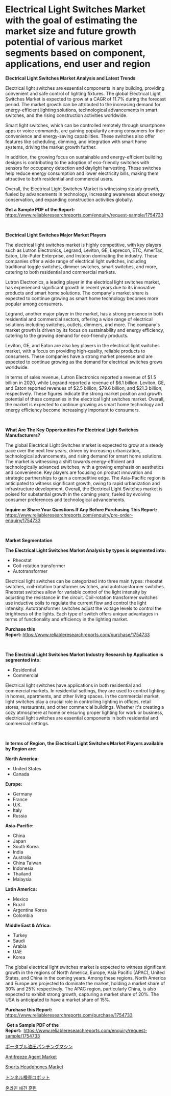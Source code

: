 <p><h1>Electrical Light Switches Market with the goal of estimating the market size and future growth potential of various market segments based on component, applications, end user and region</h1></p><p><strong>Electrical Light Switches Market Analysis and Latest Trends</strong></p>
<p><p>Electrical light switches are essential components in any building, providing convenient and safe control of lighting fixtures. The global Electrical Light Switches Market is expected to grow at a CAGR of 11.7% during the forecast period. The market growth can be attributed to the increasing demand for energy-efficient lighting solutions, technological advancements in smart switches, and the rising construction activities worldwide.</p><p>Smart light switches, which can be controlled remotely through smartphone apps or voice commands, are gaining popularity among consumers for their convenience and energy-saving capabilities. These switches also offer features like scheduling, dimming, and integration with smart home systems, driving the market growth further.</p><p>In addition, the growing focus on sustainable and energy-efficient building designs is contributing to the adoption of eco-friendly switches with sensors for occupancy detection and daylight harvesting. These switches help reduce energy consumption and lower electricity bills, making them attractive to both residential and commercial users.</p><p>Overall, the Electrical Light Switches Market is witnessing steady growth, fueled by advancements in technology, increasing awareness about energy conservation, and expanding construction activities globally.</p></p>
<p><strong>Get a Sample PDF of the Report:&nbsp;</strong> <a href="https://www.reliableresearchreports.com/enquiry/request-sample/1754733">https://www.reliableresearchreports.com/enquiry/request-sample/1754733</a></p>
<p>&nbsp;</p>
<p><strong>Electrical Light Switches Major Market Players</strong></p>
<p><p>The electrical light switches market is highly competitive, with key players such as Lutron Electronics, Legrand, Leviton, GE, Leprecon, ETC, AmerTac, Eaton, Lite-Puter Enterprise, and Insteon dominating the industry. These companies offer a wide range of electrical light switches, including traditional toggle switches, dimmer switches, smart switches, and more, catering to both residential and commercial markets.</p><p>Lutron Electronics, a leading player in the electrical light switches market, has experienced significant growth in recent years due to its innovative products and smart home solutions. The company's market share is expected to continue growing as smart home technology becomes more popular among consumers.</p><p>Legrand, another major player in the market, has a strong presence in both residential and commercial sectors, offering a wide range of electrical solutions including switches, outlets, dimmers, and more. The company's market growth is driven by its focus on sustainability and energy efficiency, catering to the growing demand for eco-friendly products.</p><p>Leviton, GE, and Eaton are also key players in the electrical light switches market, with a focus on providing high-quality, reliable products to consumers. These companies have a strong market presence and are expected to continue growing as the demand for electrical switches grows worldwide.</p><p>In terms of sales revenue, Lutron Electronics reported a revenue of $1.5 billion in 2020, while Legrand reported a revenue of $6.1 billion. Leviton, GE, and Eaton reported revenues of $2.5 billion, $79.6 billion, and $21.3 billion, respectively. These figures indicate the strong market position and growth potential of these companies in the electrical light switches market. Overall, the market is expected to continue growing as smart home technology and energy efficiency become increasingly important to consumers.</p></p>
<p>&nbsp;</p>
<p><strong>What Are The Key Opportunities For Electrical Light Switches Manufacturers?</strong></p>
<p><p>The global Electrical Light Switches market is expected to grow at a steady pace over the next few years, driven by increasing urbanization, technological advancements, and rising demand for smart home solutions. The market is witnessing a shift towards energy-efficient and technologically advanced switches, with a growing emphasis on aesthetics and convenience. Key players are focusing on product innovation and strategic partnerships to gain a competitive edge. The Asia-Pacific region is anticipated to witness significant growth, owing to rapid urbanization and infrastructure development. Overall, the Electrical Light Switches market is poised for substantial growth in the coming years, fueled by evolving consumer preferences and technological advancements.</p></p>
<p><strong>Inquire or Share Your Questions If Any Before Purchasing This Report:</strong> <a href="https://www.reliableresearchreports.com/enquiry/pre-order-enquiry/1754733">https://www.reliableresearchreports.com/enquiry/pre-order-enquiry/1754733</a></p>
<p>&nbsp;</p>
<p><strong>Market Segmentation</strong></p>
<p><strong>The Electrical Light Switches Market Analysis by types is segmented into:</strong></p>
<p><ul><li>Rheostat</li><li>Coil-rotation transformer</li><li>Autotransformer</li></ul></p>
<p><p>Electrical light switches can be categorized into three main types: rheostat switches, coil-rotation transformer switches, and autotransformer switches. Rheostat switches allow for variable control of the light intensity by adjusting the resistance in the circuit. Coil-rotation transformer switches use inductive coils to regulate the current flow and control the light intensity. Autotransformer switches adjust the voltage levels to control the brightness of the lights. Each type of switch offers unique advantages in terms of functionality and efficiency in the lighting market.</p></p>
<p><strong>Purchase this Report:&nbsp;</strong><a href="https://www.reliableresearchreports.com/purchase/1754733">https://www.reliableresearchreports.com/purchase/1754733</a></p>
<p>&nbsp;</p>
<p><strong>The Electrical Light Switches Market Industry Research by Application is segmented into:</strong></p>
<p><ul><li>Residential</li><li>Commercial</li></ul></p>
<p><p>Electrical light switches have applications in both residential and commercial markets. In residential settings, they are used to control lighting in homes, apartments, and other living spaces. In the commercial market, light switches play a crucial role in controlling lighting in offices, retail stores, restaurants, and other commercial buildings. Whether it's creating a cozy atmosphere at home or ensuring proper lighting for work or business, electrical light switches are essential components in both residential and commercial settings.</p></p>
<p>&nbsp;</p>
<p><strong>In terms of Region, the Electrical Light Switches Market Players available by Region are:</strong></p>
<p>
    <p> <strong> North America: </strong>
        <ul>
            <li>United States</li>
            <li>Canada</li>
        </ul>
        </p> 
    <p> <strong> Europe: </strong>
        <ul>
            <li>Germany</li>
            <li>France</li>
            <li>U.K.</li>
            <li>Italy</li>
            <li>Russia</li>
        </ul>
        </p> 
    <p> <strong> Asia-Pacific: </strong>
        <ul>
            <li>China</li>
            <li>Japan</li>
            <li>South Korea</li>
            <li>India</li>
            <li>Australia</li>
            <li>China Taiwan</li>
            <li>Indonesia</li>
            <li>Thailand</li>
            <li>Malaysia</li>
        </ul>
        </p> 
    <p> <strong> Latin America: </strong>
        <ul>
            <li>Mexico</li>
            <li>Brazil</li>
            <li>Argentina Korea</li>
            <li>Colombia</li>
        </ul>
        </p> 
    <p> <strong> Middle East & Africa: </strong>
        <ul>
            <li>Turkey</li>
            <li>Saudi</li>
            <li>Arabia</li>
            <li>UAE</li>
            <li>Korea</li>
        </ul>
    </p>
    </p>
<p><p>The global electrical light switches market is expected to witness significant growth in the regions of North America, Europe, Asia Pacific (APAC), United States, and China in the coming years. Among these regions, North America and Europe are projected to dominate the market, holding a market share of 30% and 25% respectively. The APAC region, particularly China, is also expected to exhibit strong growth, capturing a market share of 20%. The USA is anticipated to have a market share of 15%.</p></p>
<p><strong>Purchase this Report: </strong><a href="https://www.reliableresearchreports.com/purchase/1754733">https://www.reliableresearchreports.com/purchase/1754733</a></p>
<p>&nbsp;<strong>Get a Sample PDF of the Report:&nbsp;&nbsp;</strong><a href="https://www.reliableresearchreports.com/enquiry/request-sample/1754733">https://www.reliableresearchreports.com/enquiry/request-sample/1754733</a></p>
<p><strong></strong></p>
<p><p><a href="https://github.com/xtkhtofdt934839/Market-Research-Report-List-1/blob/main/988267610378.md">ポータブル油圧パンチングマシン</a></p><p><a href="https://copper-carbon-84f.notion.site/Antifreeze-Agent-Market-Size-2024-2031-Global-Industrial-Analysis-Key-Geographical-Regions-Marke-d1d72bd3d30c49039402ad5d257873e0">Antifreeze Agent Market</a></p><p><a href="https://github.com/WillieWoodard/Market-Research-Report-List-4/blob/main/sports-headphones-market.md">Sports Headphones Market</a></p><p><a href="https://github.com/ddwcuskozol07187/Market-Research-Report-List-1/blob/main/312368710379.md">トンネル検査ロボット</a></p><p><a href="https://medium.com/@pepo3k/%EC%98%A8%EB%9D%BC%EC%9D%B8-%EA%B0%9C-%ED%9B%88%EB%A0%A8-%EC%8B%9C%EC%9E%A5-%ED%86%B5%EC%B0%B0-%EC%8B%9C%EC%9E%A5-%EB%8F%99%ED%96%A5-%EC%84%B1%EC%9E%A5-2024%EB%85%84%EB%B6%80%ED%84%B0-2031%EB%85%84%EA%B9%8C%EC%A7%80-%EC%A0%84%EB%A7%9D-f50fc9222fc4">온라인 애견 훈련</a></p></p>